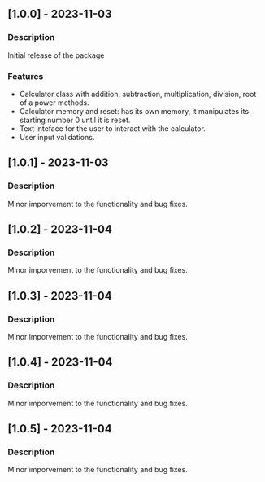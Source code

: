 ## [1.0.0] - 2023-11-03
### Description
Initial release of the package

### Features
- Calculator class with addition, subtraction, multiplication, division, root of a power methods.
- Calculator memory and reset: has its own memory, it manipulates its starting number 0 until it is reset.
- Text inteface for the user to interact with the calculator.
- User input validations.

## [1.0.1] - 2023-11-03
### Description
Minor imporvement to the functionality and bug fixes.

## [1.0.2] - 2023-11-04
### Description
Minor imporvement to the functionality and bug fixes.

## [1.0.3] - 2023-11-04
### Description
Minor imporvement to the functionality and bug fixes.

## [1.0.4] - 2023-11-04
### Description
Minor imporvement to the functionality and bug fixes.

## [1.0.5] - 2023-11-04
### Description
Minor imporvement to the functionality and bug fixes.